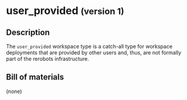 user_provided <small>(version 1)</small>
=============

Description
-----------

The `user_provided` workspace type is a catch-all type for workspace deployments
that are provided by other users and, thus, are not formally part of the
rerobots infrastructure.


Bill of materials
-----------------

(none)
